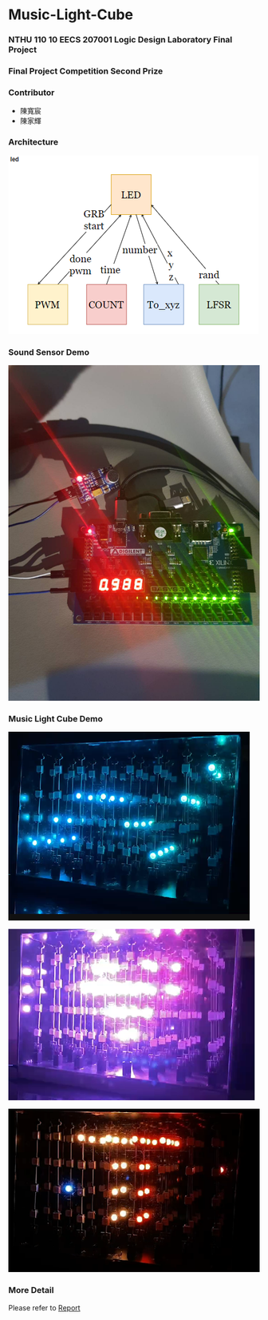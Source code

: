 # Music-Light-Cube

### NTHU 110 10 EECS 207001 Logic Design Laboratory Final Project

### Final Project Competition Second Prize

### Contributor
- 陳寬宸
- 陳家輝

### Architecture

![](./architecture.png)

### Sound Sensor Demo
![](./SoundSensorDemo.png)

### Music Light Cube Demo
![](./MusicLightCubeDemo1.png)

![](./MusicLightCubeDemo2.png)

![](./MusicLightCubeDemo3.png)

### More Detail

Please refer to [Report](./Team25_Final_Project_Report.pdf)
